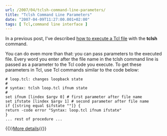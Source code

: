 ```yaml
---
url: /2007/04/tclsh-command-line-parameters/
title: "Tclsh Command Line Parameters"
date: "2007-04-09T11:27:00.001+02:00"
tags: [ Tcl,command line interface ]
---
```


In a previous post, I've described [how to execute a Tcl file](/2007/03/running-tcl-procedures-from-command/) with the **tclsh** command. 

You can do even more than that: you can pass parameters to the executed file. Every word you enter after the file name in the tclsh command line is passed as a parameter to the Tcl code you execute. To get these parameters in Tcl, use Tcl commands similar to the code below:
<!--more-->
``` code
# loop.tcl: changes loopback state
#
# syntax: tclsh loop.tcl ifnum state
#
set ifnum [lindex $argv 0] # first parameter after file name
set ifstate [lindex $argv 1] # second parameter after file name
if {[string equal $ifstate ""]} {
return -code error "Syntax: loop.tcl ifnum ifstate"
}
... rest of procedure ...
```

{{<jump>}}[More details](/kb/Tclsh/30-parameters/){{</jump>}}
